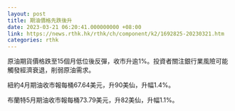 ```yaml
---
layout: post
title: 期油價格先跌後升
date: 2023-03-21 06:20:41.000000000 +08:00
link: https://news.rthk.hk/rthk/ch/component/k2/1692825-20230321.htm
categories: rthk
---
```


原油期貨價格跌至15個月低位後反彈，收市升逾1%。投資者關注銀行業風險可能觸發經濟衰退，削弱原油需求。

紐約4月期油收市報每桶67.64美元，升90美仙，升幅1.4%。

布蘭特5月期油收市報每桶73.79美元，升82美仙，升幅1.1%。
